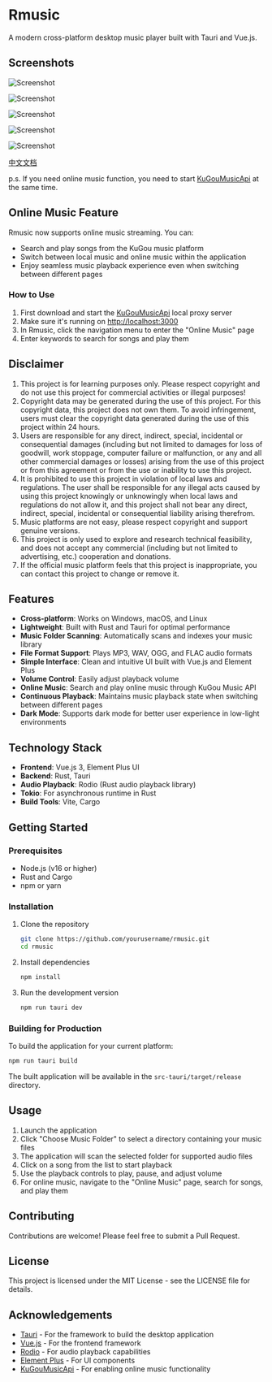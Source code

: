 # Rmusic

A modern cross-platform desktop music player built with Tauri and Vue.js.

## Screenshots

![Screenshot](/screenshots/image.png)

![Screenshot](/screenshots/image-1.png)

![Screenshot](/screenshots/image-2.png)

![Screenshot](/screenshots/image-3.png)

![Screenshot](/screenshots/image-4.png)

[中文文档](README_zh.md)

p.s. If you need online music function, you need to start [KuGouMusicApi](https://github.com/MakcRe/KuGouMusicApi) at the same time.

## Online Music Feature

Rmusic now supports online music streaming. You can:

- Search and play songs from the KuGou music platform
- Switch between local music and online music within the application
- Enjoy seamless music playback experience even when switching between different pages

### How to Use

1. First download and start the [KuGouMusicApi](https://github.com/MakcRe/KuGouMusicApi) local proxy server
2. Make sure it's running on <http://localhost:3000>
3. In Rmusic, click the navigation menu to enter the "Online Music" page
4. Enter keywords to search for songs and play them

## Disclaimer

1. This project is for learning purposes only. Please respect copyright and do not use this project for commercial activities or illegal purposes!
2. Copyright data may be generated during the use of this project. For this copyright data, this project does not own them. To avoid infringement, users must clear the copyright data generated during the use of this project within 24 hours.
3. Users are responsible for any direct, indirect, special, incidental or consequential damages (including but not limited to damages for loss of goodwill, work stoppage, computer failure or malfunction, or any and all other commercial damages or losses) arising from the use of this project or from this agreement or from the use or inability to use this project.
4. It is prohibited to use this project in violation of local laws and regulations. The user shall be responsible for any illegal acts caused by using this project knowingly or unknowingly when local laws and regulations do not allow it, and this project shall not bear any direct, indirect, special, incidental or consequential liability arising therefrom.
5. Music platforms are not easy, please respect copyright and support genuine versions.
6. This project is only used to explore and research technical feasibility, and does not accept any commercial (including but not limited to advertising, etc.) cooperation and donations.
7. If the official music platform feels that this project is inappropriate, you can contact this project to change or remove it.

## Features

- **Cross-platform**: Works on Windows, macOS, and Linux
- **Lightweight**: Built with Rust and Tauri for optimal performance
- **Music Folder Scanning**: Automatically scans and indexes your music library
- **File Format Support**: Plays MP3, WAV, OGG, and FLAC audio formats
- **Simple Interface**: Clean and intuitive UI built with Vue.js and Element Plus
- **Volume Control**: Easily adjust playback volume
- **Online Music**: Search and play online music through KuGou Music API
- **Continuous Playback**: Maintains music playback state when switching between different pages
- **Dark Mode**: Supports dark mode for better user experience in low-light environments

## Technology Stack

- **Frontend**: Vue.js 3, Element Plus UI
- **Backend**: Rust, Tauri
- **Audio Playback**: Rodio (Rust audio playback library)
- **Tokio**: For asynchronous runtime in Rust
- **Build Tools**: Vite, Cargo

## Getting Started

### Prerequisites

- Node.js (v16 or higher)
- Rust and Cargo
- npm or yarn

### Installation

1. Clone the repository

   ```bash
   git clone https://github.com/yourusername/rmusic.git
   cd rmusic
   ```

2. Install dependencies

   ```bash
   npm install
   ```

3. Run the development version

   ```bash
   npm run tauri dev
   ```

### Building for Production

To build the application for your current platform:

```bash
npm run tauri build
```

The built application will be available in the `src-tauri/target/release` directory.

## Usage

1. Launch the application
2. Click "Choose Music Folder" to select a directory containing your music files
3. The application will scan the selected folder for supported audio files
4. Click on a song from the list to start playback
5. Use the playback controls to play, pause, and adjust volume
6. For online music, navigate to the "Online Music" page, search for songs, and play them

## Contributing

Contributions are welcome! Please feel free to submit a Pull Request.

## License

This project is licensed under the MIT License - see the LICENSE file for details.

## Acknowledgements

- [Tauri](https://tauri.app/) - For the framework to build the desktop application
- [Vue.js](https://vuejs.org/) - For the frontend framework
- [Rodio](https://github.com/RustAudio/rodio) - For audio playback capabilities
- [Element Plus](https://element-plus.org/) - For UI components
- [KuGouMusicApi](https://github.com/MakcRe/KuGouMusicApi) - For enabling online music functionality
